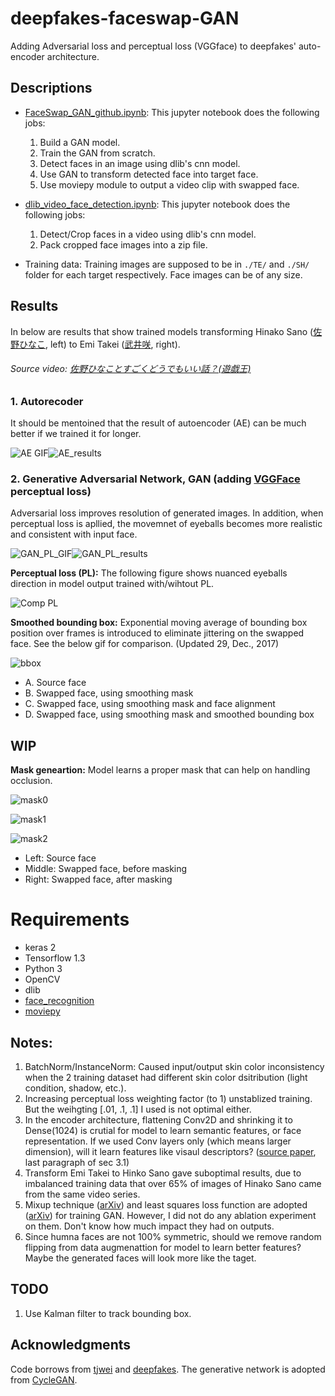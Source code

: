 # deepfakes-faceswap-GAN
Adding Adversarial loss and perceptual loss (VGGface) to deepfakes' auto-encoder architecture.

## Descriptions
* [FaceSwap_GAN_github.ipynb](https://github.com/shaoanlu/faceswap-GAN/blob/master/FaceSwap_GAN_github.ipynb): This jupyter notebook does the following jobs:
  1. Build a GAN model. 
  2. Train the GAN from scratch. 
  3. Detect faces in an image using dlib's cnn model. 
  4. Use GAN to transform detected face into target face. 
  5. Use moviepy module to output a video clip with swapped face.  

* [dlib_video_face_detection.ipynb](https://github.com/shaoanlu/faceswap-GAN/blob/master/dlib_video_face_detection.ipynb): This jupyter notebook does the following jobs: 
  1. Detect/Crop faces in a video using dlib's cnn model. 
  2. Pack cropped face images into a zip file.
 
* Training data: Training images are supposed to be in `./TE/` and `./SH/` folder for each target respectively. Face images can be of any size.

## Results

In below are results that show trained models transforming Hinako Sano ([佐野ひなこ](https://ja.wikipedia.org/wiki/%E4%BD%90%E9%87%8E%E3%81%B2%E3%81%AA%E3%81%93), left) to Emi Takei ([武井咲](https://ja.wikipedia.org/wiki/%E6%AD%A6%E4%BA%95%E5%92%B2), right).  
###### Source video: [佐野ひなことすごくどうでもいい話？(遊戯王)](https://www.youtube.com/watch?v=tzlD1CQvkwU)
### 1. Autorecoder

It should be mentoined that the result of autoencoder (AE) can be much better if we trained it for longer.

![AE GIF](https://github.com/shaoanlu/faceswap-GAN/raw/master/gifs/AE_sh_test.gif)![AE_results](https://github.com/shaoanlu/faceswap-GAN/raw/master/readme_imgs/AE_results.png)

### 2. Generative Adversarial Network, GAN (adding [VGGFace](https://github.com/rcmalli/keras-vggface) perceptual loss)

Adversarial loss improves resolution of generated images. In addition, when perceptual loss is apllied, the movemnet of eyeballs becomes more realistic and consistent with input face.

![GAN_PL_GIF](https://github.com/shaoanlu/faceswap-GAN/raw/master/gifs/smoothedBboxPL_sh_test3.gif)![GAN_PL_results](https://github.com/shaoanlu/faceswap-GAN/raw/master/readme_imgs/wPL_results_resized.png)

**Perceptual loss (PL):** The following figure shows nuanced eyeballs direction in model output trained with/wihtout PL. 

![Comp PL](https://github.com/shaoanlu/faceswap-GAN/raw/master/readme_imgs/comparison_PL_rev.png)

**Smoothed bounding box:** Exponential moving average of bounding box position over frames is introduced to eliminate jittering on the swapped face. See the below gif for comparison. (Updated 29, Dec., 2017)

![bbox](https://github.com/shaoanlu/faceswap-GAN/raw/master/gifs/bbox_comp_annotated.gif)
  - A. Source face
  - B. Swapped face, using smoothing mask
  - C. Swapped face, using smoothing mask and face alignment
  - D. Swapped face, using smoothing mask and smoothed bounding box

## WIP
**Mask geneartion:** Model learns a proper mask that can help on handling occlusion.

![mask0](https://github.com/shaoanlu/faceswap-GAN/raw/master/readme_imgs/comp_mask.png)

![mask1](https://github.com/shaoanlu/faceswap-GAN/raw/master/gifs/mask_comp1.gif)

![mask2](https://github.com/shaoanlu/faceswap-GAN/raw/master/gifs/mask_comp2.gif)

  - Left: Source face
  - Middle: Swapped face, before masking
  - Right: Swapped face, after masking

# Requirements

* keras 2
* Tensorflow 1.3 
* Python 3
* OpenCV
* dlib
* [face_recognition](https://github.com/ageitgey/face_recognition)
* [moviepy](http://zulko.github.io/moviepy/)

## Notes:
1. BatchNorm/InstanceNorm: Caused input/output skin color inconsistency when the 2 training dataset had different skin color dsitribution (light condition, shadow, etc.).
2. Increasing perceptual loss weighting factor (to 1) unstablized training. But the weihgting [.01, .1, .1] I used is not optimal either.
3. In the encoder architecture, flattening Conv2D and shrinking it to Dense(1024) is crutial for model to learn semantic features, or face representation. If we used Conv layers only (which means larger dimension), will it learn features like visaul descriptors? ([source paper](https://arxiv.org/abs/1706.02932v2), last paragraph of sec 3.1)
4. Transform Emi Takei to Hinko Sano gave suboptimal results, due to imbalanced training data that over 65% of images of Hinako Sano came from the same video series.
5. Mixup technique ([arXiv](https://arxiv.org/abs/1710.09412)) and least squares loss function are adopted ([arXiv](https://arxiv.org/abs/1712.06391)) for training GAN. However, I did not do any ablation experiment on them. Don't know how much impact they had on outputs.
6. Since humna faces are not 100% symmetric, should we remove random flipping from data augmenattion for model to learn better features? Maybe the generated faces will look more like the taget.

## TODO
1. Use Kalman filter to track bounding box.

## Acknowledgments
Code borrows from [tjwei](https://github.com/tjwei/GANotebooks) and [deepfakes](https://github.com/deepfakes/faceswap). The generative network is adopted from [CycleGAN](https://github.com/junyanz/pytorch-CycleGAN-and-pix2pix).

